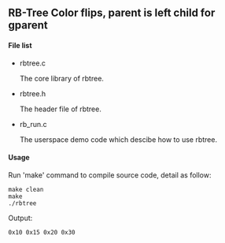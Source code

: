 RB-Tree Color flips, parent is left child for gparent
-------------------------------------------

#### File list

* rbtree.c

  The core library of rbtree.

* rbtree.h

  The header file of rbtree.

* rb_run.c

  The userspace demo code which descibe how to use rbtree.

#### Usage

Run 'make' command to compile source code, detail as follow:

```
make clean
make
./rbtree
```

Output:

```
0x10 0x15 0x20 0x30
```
